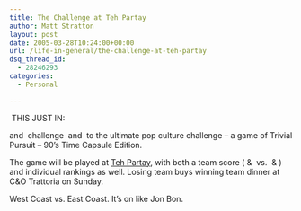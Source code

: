 ```yaml
---
title: The Challenge at Teh Partay
author: Matt Stratton
layout: post
date: 2005-03-28T10:24:00+00:00
url: /life-in-general/the-challenge-at-teh-partay
dsq_thread_id:
  - 28246293
categories:
  - Personal

---
```

&nbsp;<span class="postbody">THIS JUST IN:&nbsp;</p> 

<p>
  and&nbsp; challenge&nbsp; and&nbsp; to the ultimate pop culture challenge &#8211; a game of Trivial Pursuit &#8211; 90&#8217;s Time Capsule Edition.
</p>

<p>
  The game will be played at <a href="https://www.yehoodi.com/phpBB2/viewtopic.php?t=71265">Teh Partay</a>, with both a team score ( & &nbsp;vs. &nbsp;& ) and individual rankings as well. Losing team buys winning team dinner at C&O Trattoria on Sunday.
</p>

<p>
  West Coast vs. East Coast. It&#8217;s on like Jon Bon.</span>
</p>
